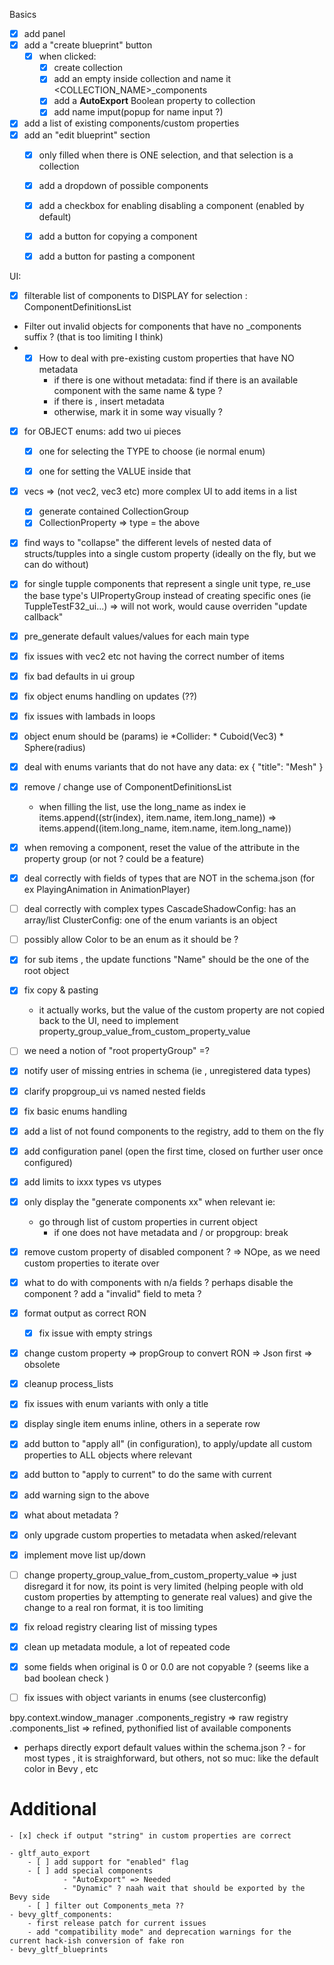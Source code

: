 Basics
- [x] add panel
- [x] add a "create blueprint" button
    - [x] when clicked: 
        - [x] create collection 
        - [x] add an empty inside collection and name it <COLLECTION_NAME>_components
        - [x] add a **AutoExport** Boolean property to collection 
        - [x] add name imput(popup for name input ?)

- [x] add a list of existing components/custom properties
- [x] add an "edit blueprint" section
    - [x] only filled when there is ONE selection, and that selection is a collection
    - [x] add a dropdown of possible components  
    - [x] add a checkbox for enabling disabling a component (enabled by default)
    - [x] add a button for copying a component
    - [x] add a button for pasting a component


UI:
 - [x] filterable list of components to DISPLAY for selection : ComponentDefinitionsList

- Filter out invalid objects for components that have no _components suffix ? (that is too limiting I think)
- -[x] How to deal with pre-existing custom properties that have NO metadata
    * if there is one without metadata: find if there is an available component with the same name & type ?
    * if there is , insert metadata
    * otherwise, mark it in some way visually ?

- [x] for OBJECT enums: add two ui pieces
    - [x] one for selecting the TYPE to choose (ie normal enum)
    - [x] one for setting the VALUE inside that


- [x] vecs => (not vec2, vec3 etc) more complex UI to add items in a list
    - [x] generate contained CollectionGroup
    - [x] CollectionProperty => type = the above
- [x] find ways to "collapse" the different levels of nested data of structs/tupples into a single custom property (ideally on the fly, but we can do without)

- [x] for single tupple components that represent a single unit type, re_use the base type's UIPropertyGroup instead of creating specific ones (ie TuppleTestF32_ui...) => will not work, would cause overriden "update callback"
- [x] pre_generate default values/values for each main type

- [x] fix issues with vec2 etc not having the correct number of items
- [x] fix bad defaults in ui group
- [x] fix object enums handling on updates (??)
- [x] fix issues with lambads in loops

- [x] object enum should be <EntryName>(params)
    ie  *Collider:
            * Cuboid(Vec3)
            * Sphere(radius)
- [x] deal with enums variants that do not have any data: ex   {
          "title": "Mesh"
        }

- [x] remove / change use of ComponentDefinitionsList 
    - when filling the list, use the long_name as index ie items.append((str(index), item.name, item.long_name)) => items.append((item.long_name, item.name, item.long_name))
- [x] when removing a component, reset the value of the attribute in the property group (or not ? could be a feature)
- [x] deal correctly with fields of types that are NOT in the schema.json (for ex PlayingAnimation in AnimationPlayer)
- [ ] deal correctly with complex types 
            CascadeShadowConfig: has an array/list
            ClusterConfig: one of the enum variants is an object
- [ ] possibly allow Color to be an enum as it should be ?
- [x] for sub items , the update functions "Name" should be the one of the root object
- [x] fix copy & pasting
    - it actually works, but the value of the custom property are not copied back to the UI, need to implement property_group_value_from_custom_property_value
- [ ] we need a notion of "root propertyGroup" =?
- [x] notify user of missing entries in schema (ie , unregistered data types)
- [x] clarify propgroup_ui vs named nested fields
- [x] fix basic enums handling
- [x] add a list of not found components to the registry, add to them on the fly
- [x] add configuration panel (open the first time, closed on further user once configured)

- [x] add limits to ixxx types vs utypes
- [x] only display the "generate components xx" when relevant ie:
    - go through list of custom properties in current object
        - if one does not have metadata and / or propgroup: 
            break 

- [x] remove custom property of disabled component ? => NOpe, as we need custom properties to iterate over
- [x] what to do with components with n/a fields ? perhaps disable the component ? add a "invalid" field to meta ?
- [x] format output as correct RON
    - [x] fix issue with empty strings
- [x] change custom property => propGroup to convert RON => Json first => obsolete
- [x] cleanup process_lists

- [x] fix issues with enum variants with only a title

- [x] display single item enums inline, others in a seperate row

- [x] add button to "apply all" (in configuration), to apply/update all custom properties to ALL objects where relevant
- [x] add button to "apply to current" to do the same with current
- [x] add warning sign to the above

- [x] what about metadata ?
- [x] only upgrade custom properties to metadata when asked/relevant
- [x] implement move list up/down
- [ ] change property_group_value_from_custom_property_value => just disregard it for now, its point is very limited (helping people with old custom properties by attempting to generate real values)
    and give the change to a real ron format, it is too limiting
- [x] fix reload registry clearing list of missing types 
- [x] clean up metadata module, a lot of repeated code
- [x] some fields when original is 0 or 0.0 are not copyable ? (seems like a bad boolean check )
- [ ] fix issues with object variants in enums (see clusterconfig)

bpy.context.window_manager
    .components_registry => raw registry
    .components_list =>  refined, pythonified list of available components


- perhaps directly export default values within the schema.json ?
        - for most types , it is straighforward, but others, not so muc: like the default color in Bevy , etc


# Additional
    - [x] check if output "string" in custom properties are correct

    - gltf_auto_export
        - [ ] add support for "enabled" flag
        - [ ] add special components 
                - "AutoExport" => Needed
                - "Dynamic" ? naah wait that should be exported by the Bevy side
        - [ ] filter out Components_meta ??
    - bevy_gltf_components:
        - first release patch for current issues
        - add "compatibility mode" and deprecation warnings for the current hack-ish conversion of fake ron
    - bevy_gltf_blueprints

    